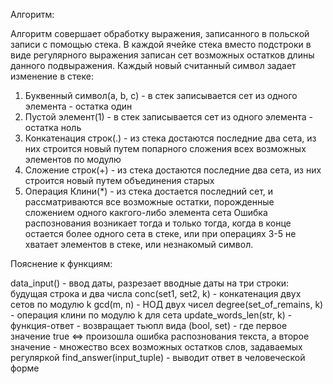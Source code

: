Алгоритм:

Алгоритм совершает обработку выражения, записанного в польской записи с помощью стека. В каждой ячейке стека вместо подстроки в виде регулярного выражения записан сет возможных остатков длины данного подвыражения. Каждый новый считанный символ задает изменение в стеке:
1. Буквенный символ(a, b, c) - в стек записывается сет из одного элемента - остатка один
2. Пустой элемент(1) - в стек записывается сет из одного элемента - остатка ноль
3. Конкатенация строк(.) - из стека достаются последние два сета, из них строится новый путем попарного сложения всех возможных элементов по модулю
4. Сложение строк(+) - из стека достаются последние два сета, из них строится новый путем объединения старых
5. Операция Клини(*) - из стека достается последний сет, и рассматриваются все возможные остатки, порожденные сложением одного какгого-либо элемента сета
Ошибка распознования возникает тогда и только тогда, когда в конце остается более одного сета в стеке, или при операциях 3-5 не хватает элементов в стеке, или незнакомый символ.

Пояснение к функциям:

data_input() - ввод даты, разрезает вводные даты на три строки: будущая строка и два числа
conc(set1, set2, k) - конкатенация двух сетов по модулю k
gcd(m, n) - НОД двух чисел
degree(set_of_remains, k) - операция клини по модулю k для сета
update_words_len(str, k) - функция-ответ - возвращает тьюпл вида (bool, set) - где первое значение true <=> произошла ошибка распознования текста, а второе значение - множество всех возможных остатков слов, задаваемых регуляркой
find_answer(input_tuple) - выводит ответ в человеческой форме
